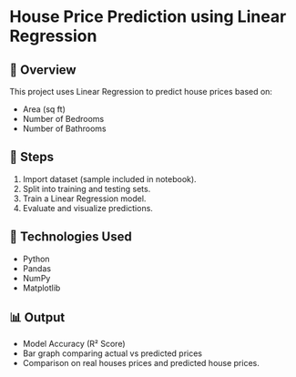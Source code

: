 # House Price Prediction using Linear Regression

## 📌 Overview
This project uses Linear Regression to predict house prices based on:
- Area (sq ft)
- Number of Bedrooms
- Number of Bathrooms

## 🚀 Steps
1. Import dataset (sample included in notebook).
2. Split into training and testing sets.
3. Train a Linear Regression model.
4. Evaluate and visualize predictions.

## 🔧 Technologies Used
- Python
- Pandas
- NumPy
- Matplotlib

## 📊 Output
- Model Accuracy (R² Score)
- Bar graph comparing actual vs predicted prices
- Comparison on real houses prices and predicted house prices.
